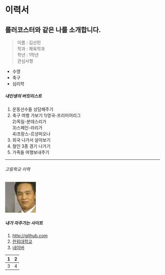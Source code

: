 이력서
======
롤러코스터와 같은 나를 소개합니다.
----------------------------------
> 이름 : 김선민  
> 학과 : 체육학과  
> 학년 : 1학년  
> 관심사항 
   * 수영            
   * 축구
   * 심리학 

##### 내인생의 버킷리스트 
1. 운동선수들 상담해주기 
2. 축구 여행 가보기 
  1)영국-프리미어리그             
  2)독일-분데스리가  
  3)스페인-라리가           
  4)프랑스-르샹피오나          
3. 외국 나가서 살아보기 
4. 철인 3종 경기 나가기 
5. 가족들 여행보내주기
--------------------------------------------------
###### 고등학교 이력 
![강아지](/image/4달라.jpg)
##### 내가 자주가는 사이트 
  1. http://github.com 
  2. [한림대학교](http://hallym.ac.kr)
  3. [네이버][1]
  
  1 | 2
  --|--
  3 | 4
  
  
  
  
  
  
[1]:http://www.naver.com
